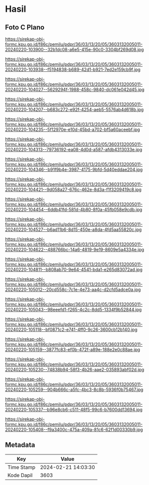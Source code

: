 # Hasil

## Foto C Plano

https://sirekap-obj-formc.kpu.go.id/f86c/pemilu/pdpr/36/03/13/20/05/3603132005011-20240220-103900--32b1dc08-a6e5-415e-90c0-3304bf269d08.jpg

https://sirekap-obj-formc.kpu.go.id/f86c/pemilu/pdpr/36/03/13/20/05/3603132005011-20240220-103938--f5194838-b689-42d1-b921-7ed2e159cb9f.jpg

https://sirekap-obj-formc.kpu.go.id/f86c/pemilu/pdpr/36/03/13/20/05/3603132005011-20240220-104027--5629294f-1988-458c-9840-dc061e042d45.jpg

https://sirekap-obj-formc.kpu.go.id/f86c/pemilu/pdpr/36/03/13/20/05/3603132005011-20240220-104207--b683c272-e92f-4254-aeb5-5576ab4d618b.jpg

https://sirekap-obj-formc.kpu.go.id/f86c/pemilu/pdpr/36/03/13/20/05/3603132005011-20240220-104235--5f12970e-e10d-45bd-a702-bf5a60aceebf.jpg

https://sirekap-obj-formc.kpu.go.id/f86c/pemilu/pdpr/36/03/13/20/05/3603132005011-20240220-104313--79736192-ea08-4d0d-a587-afdb4313033e.jpg

https://sirekap-obj-formc.kpu.go.id/f86c/pemilu/pdpr/36/03/13/20/05/3603132005011-20240220-104346--b91f9b4e-3987-4175-9bfd-5d40eddae204.jpg

https://sirekap-obj-formc.kpu.go.id/f86c/pemilu/pdpr/36/03/13/20/05/3603132005011-20240220-104421--9d058a27-676c-462e-8d3a-f1f3209419c8.jpg

https://sirekap-obj-formc.kpu.go.id/f86c/pemilu/pdpr/36/03/13/20/05/3603132005011-20240220-104454--6ddb41fd-581d-4b80-8f0a-45fb058e9cdb.jpg

https://sirekap-obj-formc.kpu.go.id/f86c/pemilu/pdpr/36/03/13/20/05/3603132005011-20240220-104527--b6ad11b6-8d15-450e-a8da-4fd5aa55820c.jpg

https://sirekap-obj-formc.kpu.go.id/f86c/pemilu/pdpr/36/03/13/20/05/3603132005011-20240220-104622--488766bc-14a6-4819-9e19-8609e5a4334e.jpg

https://sirekap-obj-formc.kpu.go.id/f86c/pemilu/pdpr/36/03/13/20/05/3603132005011-20240220-104811--b808ab70-9e64-4541-bda1-e265d83072ad.jpg

https://sirekap-obj-formc.kpu.go.id/f86c/pemilu/pdpr/36/03/13/20/05/3603132005011-20240220-105012--20cd558c-7c1e-4e73-aa4c-d2cfd5adce0a.jpg

https://sirekap-obj-formc.kpu.go.id/f86c/pemilu/pdpr/36/03/13/20/05/3603132005011-20240220-105043--98eeefd1-f265-4c2c-8dd5-1334f9b52844.jpg

https://sirekap-obj-formc.kpu.go.id/f86c/pemilu/pdpr/36/03/13/20/05/3603132005011-20240220-105118--bf0871c2-e741-4ff0-9c26-3600cb12b140.jpg

https://sirekap-obj-formc.kpu.go.id/f86c/pemilu/pdpr/36/03/13/20/05/3603132005011-20240220-105159--3877fc83-ef0b-472f-a89e-188e2e0c88ae.jpg

https://sirekap-obj-formc.kpu.go.id/f86c/pemilu/pdpr/36/03/13/20/05/3603132005011-20240220-105230--74838b94-58f3-4b26-aae2-035893abf02d.jpg

https://sirekap-obj-formc.kpu.go.id/f86c/pemilu/pdpr/36/03/13/20/05/3603132005011-20240220-105259--904b666c-a5fc-4bc3-8c8b-5936f0b75467.jpg

https://sirekap-obj-formc.kpu.go.id/f86c/pemilu/pdpr/36/03/13/20/05/3603132005011-20240220-105337--b96e8cb6-c511-48f5-99c6-b7600dd13694.jpg

https://sirekap-obj-formc.kpu.go.id/f86c/pemilu/pdpr/36/03/13/20/05/3603132005011-20240220-105408--f9a3400c-475a-409a-81c6-62f1d00330b9.jpg


## Metadata

| Key        | Value               |
| ---------- | ------------------- |
| Time Stamp | 2024-02-21 14:03:30 |
| Kode Dapil | 3603                |



